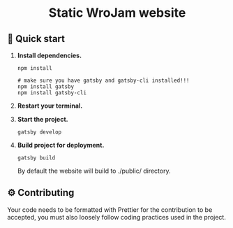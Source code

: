 <h1 align="center">
  Static WroJam website
</h1>

## 🚀 Quick start

1.  **Install dependencies.**

    ```shell
    npm install

    # make sure you have gatsby and gatsby-cli installed!!!
    npm install gatsby
    npm install gatsby-cli
    ```

2.  **Restart your terminal.**

3.  **Start the project.**

    ```shell
    gatsby develop
    ```

4.  **Build project for deployment.**

    ```shell
    gatsby build
    ```

    By default the website will build to ./public/ directory.

## ⚙️ Contributing

Your code needs to be formatted with Prettier for the contribution to be accepted, you must also loosely follow coding practices used in the project.
